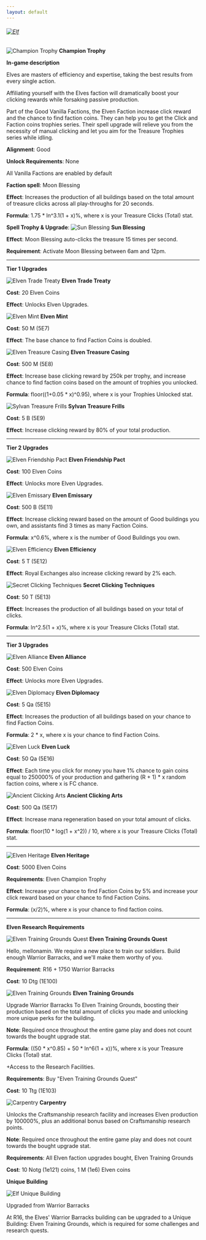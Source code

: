 ```yaml
---
layout: default
---
```


###### [![Elf](/realm/img/picks/ElfTopPage.png "Elf")](/realm/Factions/)

![Champion Trophy](/realm/img/picks/Elf.png "Champion Trophy") **Champion Trophy**

**In-game description**

Elves are masters of efficiency and expertise, taking the best results from every single action.

Affiliating yourself with the Elves faction will dramatically boost your clicking rewards while forsaking passive production.

Part of the Good Vanilla Factions, the Elven Faction increase click reward and the chance to find faction coins. They can help you to get the Click and Faction coins trophies series. Their spell upgrade will relieve you from the necessity of manual clicking and let you aim for the Treasure Trophies series while idling.

**Alignment**: Good

**Unlock Requirements**: None

All Vanilla Factions are enabled by default

**Faction spell**: Moon Blessing

**Effect**: Increases the production of all buildings based on the total amount of treasure clicks across all play-throughs for 20 seconds.

**Formula**: 1.75 * ln^3.1(1 + x)%, where x is your Treasure Clicks (Total) stat.

**Spell Trophy & Upgrade**: ![Sun Blessing](/realm/img/picks/SunBlessingFactionUpgrade.png "Sun Blessing") **Sun Blessing**

**Effect**: Moon Blessing auto-clicks the treasure 15 times per second. 

**Requirement**: Activate Moon Blessing between 6am and 12pm.

---

**Tier 1 Upgrades**

![Elven Trade Treaty](/realm/img/picks/ElvenTradeTreaty.png "Elven Trade Treaty") **Elven Trade Treaty**

**Cost**: 20 Elven Coins

**Effect**: Unlocks Elven Upgrades.

![Elven Mint](/realm/img/picks/ElvenMintFactionUpgrade.png "Elven Mint") **Elven Mint**

**Cost**: 50 M (5E7)

**Effect**: The base chance to find Faction Coins is doubled.

![Elven Treasure Casing](/realm/img/picks/ElvenTreasureCastingFactionUpgrade.png "Elven Treasure Casing") **Elven Treasure Casing**

**Cost**: 500 M (5E8)

**Effect**: Increase base clicking reward by 250k per trophy, and increase chance to find faction coins based on the amount of trophies you unlocked.

**Formula**: floor((1+0.05 * x)^0.95), where x is your Trophies Unlocked stat.

![Sylvan Treasure Frills](/realm/img/picks/SylvanTreasureFrillsFactionUpgrade.png "Sylvan Treasure Frills") **Sylvan Treasure Frills**

**Cost**: 5 B (5E9)

**Effect**: Increase clicking reward by 80% of your total production.

---

**Tier 2 Upgrades**

![Elven Friendship Pact](/realm/img/picks/ElvenFriendshipPact.png "Elven Friendship Pact") **Elven Friendship Pact**

**Cost**: 100 Elven Coins

**Effect**: Unlocks more Elven Upgrades.

![Elven Emissary](/realm/img/picks/ElvenEmissaryFactionUpgrade.png "Elven Emissary") **Elven Emissary**

**Cost**: 500 B (5E11)

**Effect**: Increase clicking reward based on the amount of Good buildings you own, and assistants find 3 times as many Faction Coins.

**Formula**: x^0.6%, where x is the number of Good Buildings you own.

![Elven Efficiency](/realm/img/picks/ElvenEfficiencyFactionUpgrade.png "Elven Efficiency") **Elven Efficiency**

**Cost**: 5 T (5E12)

**Effect**: Royal Exchanges also increase clicking reward by 2% each.

![Secret Clicking Techniques](/realm/img/picks/SecretClickingTechniquesFactionUpgrade.png "Secret Clicking Techniques") **Secret Clicking Techniques**

**Cost**: 50 T (5E13)

**Effect**: Increases the production of all buildings based on your total of clicks.

**Formula**: ln^2.5(1 + x)%, where x is your Treasure Clicks (Total) stat.

---

**Tier 3 Upgrades**

![Elven Alliance](/realm/img/picks/ElvenAllianceFactionUpgrade.png "Elven Alliance") **Elven Alliance**

**Cost**: 500 Elven Coins

**Effect**: Unlocks more Elven Upgrades.

![Elven Diplomacy](/realm/img/picks/ElvenDiplomacyFactionUpgrade.png "Elven Diplomacy") **Elven Diplomacy**

**Cost**: 5 Qa (5E15)

**Effect**: Increases the production of all buildings based on your chance to find Faction Coins.

**Formula**: 2 * x, where x is your chance to find Faction Coins.

![Elven Luck](/realm/img/picks/ElvenLuckFactionUpgrade.png "Elven Luck") **Elven Luck**

**Cost**: 50 Qa (5E16)

**Effect**: Each time you click for money you have 1% chance to gain coins equal to 250000% of your production and gathering (R + 1) * x random faction coins, where x is FC chance.

![Ancient Clicking Arts](/realm/img/picks/AncientClickingArtsFactionUpgrade.png "Ancient Clicking Arts") **Ancient Clicking Arts**

**Cost**: 500 Qa (5E17)

**Effect**: Increase mana regeneration based on your total amount of clicks.

**Formula**: floor(10 * log(1 + x^2)) / 10, where x is your Treasure Clicks (Total) stat.

---

![Elven Heritage](/realm/img/picks/ElvenHeritage.png "Elven Heritage") **Elven Heritage**

**Cost**: 5000 Elven Coins

**Requirements**: Elven Champion Trophy

**Effect**: Increase your chance to find Faction Coins by 5% and increase your click reward based on your chance to find Faction Coins.

**Formula**: (x/2)%, where x is your chance to find faction coins.

---

**Elven Research Requirements**

![Elven Training Grounds Quest](/realm/img/picks/ElvenTrainingGroundsQuestFactionUpgrade.png "Elven Training Grounds Quest") **Elven Training Grounds Quest**

Hello, mellonamin. We require a new place to train our soldiers. Build enough Warrior Barracks, and we'll make them worthy of you.

**Requirement**: R16 + 1750 Warrior Barracks

**Cost**: 10 Dtg (1E100)

![Elven Training Grounds](/realm/img/picks/ElvenTrainingGroundsFactionUpgrade.png "Elven Training Grounds") **Elven Training Grounds**

Upgrade Warrior Barracks To Elven Training Grounds, boosting their production based on the total amount of clicks you made and unlocking more unique perks for the building.

**Note**: Required once throughout the entire game play and does not count towards the bought upgrade stat.

**Formula**: ((50 * x^0.85) + 50 * ln^6(1 + x))%, where x is your Treasure Clicks (Total) stat.

+Access to the Research Facilities.

**Requirements**: Buy "Elven Training Grounds Quest"

**Cost**: 10 Ttg (1E103)

![Carpentry](/realm/img/picks/CarpentryFactionUpgrade.png "Carpentry") **Carpentry**

Unlocks the Craftsmanship research facility and increases Elven production by 100000%, plus an additional bonus based on Craftsmanship research points.

**Note**: Required once throughout the entire game play and does not count towards the bought upgrade stat.

**Requirements**: All Elven faction upgrades bought, Elven Training Grounds

**Cost**: 10 Notg (1e121) coins, 1 M (1e6) Elven coins

**Unique Building**

![Elf Unique Building](/realm/img/picks/ElfUniqueBuilding.png "Elf Unique Building")

Upgraded from Warrior Barracks

At R16, the Elves' Warrior Barracks building can be upgraded to a Unique Building: Elven Training Grounds, which is required for some challenges and research quests.
